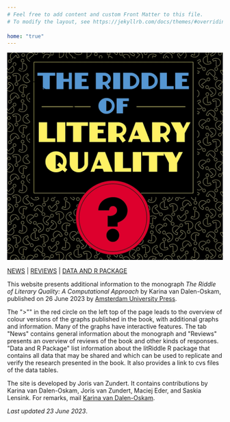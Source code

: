 ```yaml
---
# Feel free to add content and custom Front Matter to this file.
# To modify the layout, see https://jekyllrb.com/docs/themes/#overriding-theme-defaults

home: "true"
---
```

![1_1_1_Omslag_promo 1.1.1](public/1_1_1_Omslag_promo.png)

[NEWS](02_03_news.html) | [REVIEWS](02_06_reviews.html) | [DATA AND R PACKAGE](02_07_data_and_the_R_package.html)

This website presents additional information to the monograph *The Riddle of Literary Quality: A Computational Approach* by Karina van Dalen-Oskam, published on 26 June 2023 by [Amsterdam University Press](https://www.aup.nl/en/book/9789048558148/the-riddle-of-literary-quality).

The ">"" in the red circle on the left top of the page leads to the overview of colour versions of the graphs published in the book, with additional graphs and information. Many of the graphs have interactive features. The tab "News" contains general information about the monograph and "Reviews" presents an overview of reviews of the book and other kinds of responses. "Data and R Package" list information about the litRiddle R package that contains all data that may be shared and which can be used to replicate and verify the research presented in the book. It also provides a link to cvs files of the data tables.

The site is developed by Joris van Zundert. It contains contributions by Karina van Dalen-Oskam, Joris van Zundert, Maciej Eder, and Saskia Lensink. For remarks, mail [Karina van Dalen-Oskam](https://www.huygens.knaw.nl/en/medewerkers/karina-van-dalen-oskam-2/).

*Last updated 23 June 2023*.
